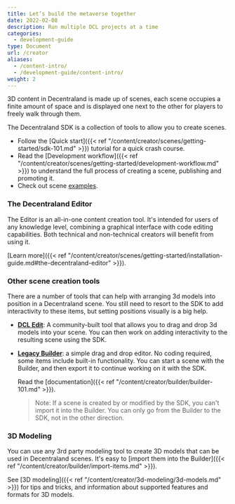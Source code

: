 ```yaml
---
title: Let’s build the metaverse together
date: 2022-02-08
description: Run multiple DCL projects at a time
categories:
  - development-guide
type: Document
url: /creator
aliases:
  - /content-intro/
  - /development-guide/content-intro/
weight: 2
---
```



3D content in Decentraland is made up of scenes, each scene occupies a finite amount of space and is displayed one next to the other for players to freely walk through them. 

The Decentraland SDK is a collection of tools to allow you to create scenes.

- Follow the [Quick start]({{< ref "/content/creator/scenes/getting-started/sdk-101.md" >}}) tutorial for a quick crash course.
- Read the [Development workflow]({{< ref "/content/creator/scenes/getting-started/development-workflow.md" >}}) to understand the full process of creating a scene, publishing and promoting it.
- Check out scene [examples](https://github.com/decentraland-scenes/Awesome-Repository#examples).

### The Decentraland Editor

The Editor is an all-in-one content creation tool. It's intended for users of any knowledge level, combining a graphical interface with code editing capabilities. Both technical and non-technical creators will benefit from using it.

[Learn more]({{< ref "/content/creator/scenes/getting-started/installation-guide.md#the-decentraland-editor" >}}).

### Other scene creation tools

There are a number of tools that can help with arranging 3d models into position in a Decentraland scene. You still need to resort to the SDK to add interactivity to these items, but setting positions visually is a big help.

- [**DCL Edit**](https://dcl-edit.com/): A community-built tool that allows you to drag and drop 3d models into your scene. You can then work on adding interactivity to the resulting scene using the SDK.
- [**Legacy Builder**](https://builder.decentraland.org): a simple drag and drop editor. No coding required, some items include built-in functionality. You can start a scene with the Builder, and then export it to continue working on it with the SDK.

  Read the [documentation]({{< ref "/content/creator/builder/builder-101.md" >}}).

  > Note: If a scene is created by or modified by the SDK, you can't import it into the Builder. You can only go from the Builder to the SDK, not in the other direction.

### 3D Modeling

You can use any 3rd party modeling tool to create 3D models that can be used in Decentraland scenes. It's easy to [import them into the Builder]({{< ref "/content/creator/builder/import-items.md" >}}).

See [3D modeling]({{< ref "/content/creator/3d-modeling/3d-models.md" >}}) for tips and tricks, and information about supported features and formats for 3D models.

